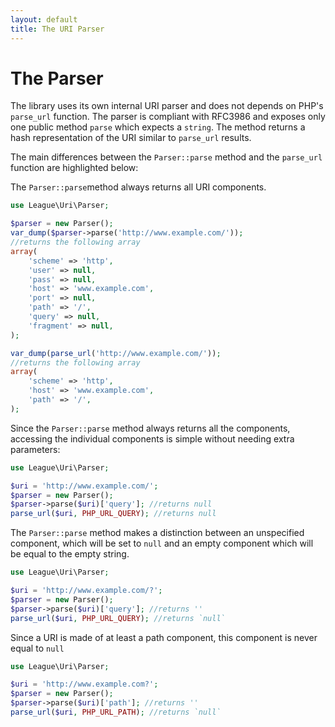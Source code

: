 ```yaml
---
layout: default
title: The URI Parser
---
```


# The Parser

The library uses its own internal URI parser and does not depends on PHP's `parse_url` function. The parser is compliant with RFC3986 and exposes only one public method `parse` which expects a `string`. The method returns a hash representation of the URI similar to `parse_url` results.

The main differences between the `Parser::parse` method and the `parse_url` function are highlighted below:

The `Parser::parse`method always returns all URI components.

~~~php
use League\Uri\Parser;

$parser = new Parser();
var_dump($parser->parse('http://www.example.com/'));
//returns the following array
array(
    'scheme' => 'http',
    'user' => null,
    'pass' => null,
    'host' => 'www.example.com',
    'port' => null,
    'path' => '/',
    'query' => null,
    'fragment' => null,
);

var_dump(parse_url('http://www.example.com/'));
//returns the following array
array(
    'scheme' => 'http',
    'host' => 'www.example.com',
    'path' => '/',
);
~~~

Since the `Parser::parse` method always returns all the components, accessing the individual components is simple without needing extra parameters:

~~~php
use League\Uri\Parser;

$uri = 'http://www.example.com/';
$parser = new Parser();
$parser->parse($uri)['query']; //returns null
parse_url($uri, PHP_URL_QUERY); //returns null
~~~

The `Parser::parse` method makes a distinction between an unspecified component, which will be set to `null` and an empty component which will be equal to the empty string.

~~~php
use League\Uri\Parser;

$uri = 'http://www.example.com/?';
$parser = new Parser();
$parser->parse($uri)['query']; //returns ''
parse_url($uri, PHP_URL_QUERY); //returns `null`
~~~

Since a URI is made of at least a path component, this component is never equal to `null`

~~~php
use League\Uri\Parser;

$uri = 'http://www.example.com?';
$parser = new Parser();
$parser->parse($uri)['path']; //returns ''
parse_url($uri, PHP_URL_PATH); //returns `null`
~~~
